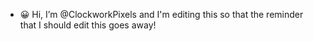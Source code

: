 - 😀 Hi, I’m @ClockworkPixels and I'm editing this so that the reminder that I should edit this goes away!
